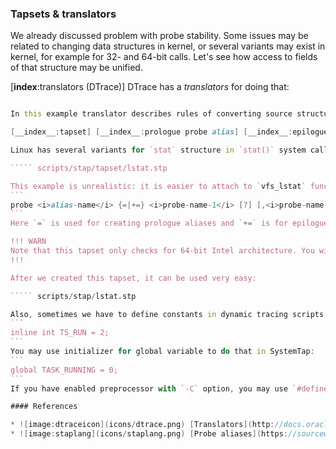 ### Tapsets & translators

We already discussed problem with probe stability. Some issues may be related to changing data structures in kernel, or several variants may exist in kernel, for example for 32- and 64-bit calls. Let's see how access to fields of that structure may be unified.

[__index__:translators (DTrace)] DTrace has a _translators_ for doing that:

````` scripts/dtrace/stat.d

In this example translator describes rules of converting source structure `stat64_32` to a structure with known format defined in DTrace `stat_info`. After that, `xlate` operator is called which receives pointer to `stat64_32` structure to a `stat_info`. Note that our translator also responsible for copying data from userspace to kernel. Built-in DTrace translators are located in `/usr/lib/dtrace`.

[__index__:tapset] [__index__:prologue probe alias] [__index__:epilogue probe alias] SystemTap doesn't have translators, but you can create _prologue_ or _epilogue alias_ which performs necessary conversions before (or after, respectively) probe is called. These aliases are grouped into script libraries called _tapsets_ and put into `/usr/share/systemtap/tapset` directory. Many probes that we will use in following modules are implemented in such tapsets. 

Linux has several variants for `stat` structure in `stat()` system call, some of them deprecated, some are intended to support 64-bit sizes for 32-bit callers. By using following tapset we will remove such differences and make them universally available through `filename` and `size` variables:

````` scripts/stap/tapset/lstat.stp

This example is unrealistic: it is easier to attach to `vfs_lstat` function which has universal representation of `stat` structure and doesn't involve copying from userspace. Summarizing the syntax of creating aliases:
```
probe <i>alias-name</i> {=|+=} <i>probe-name-1</i> [?] [,<i>probe-name-2</i> [?] ...] <i>probe-body</i>
```
Here `=` is used for creating prologue aliases and `+=` is for epilogue aliases. Question mark `?` suffix is optional and used if some functions are not present in kernel -- it allows to choose probe from multiple possibilities.

!!! WARN
Note that this tapset only checks for 64-bit Intel architecture. You will need additional checks for PowerPC, AArch64 and S/390 architectures.
!!!

After we created this tapset, it can be used very easy:

````` scripts/stap/lstat.stp

Also, sometimes we have to define constants in dynamic tracing scripts that match corresponding kernel or application constants. You can use enumerations for that in DTrace, or define a constant variable with `inline` keyword:
```
inline int TS_RUN = 2;
```
You may use initializer for global variable to do that in SystemTap:
```
global TASK_RUNNING = 0;
```
If you have enabled preprocessor with `-C` option, you may use `#define` to create macro as well.

#### References

* ![image:dtraceicon](icons/dtrace.png) [Translators](http://docs.oracle.com/cd/E19253-01/817-6223/chp-xlate/index.html)
* ![image:staplang](icons/staplang.png) [Probe aliases](https://sourceware.org/systemtap/langref/Components_SystemTap_script.html#SECTION00042000000000000000)